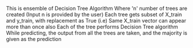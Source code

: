 This is ensemble of Decision Tree Algorithm
Where 'n' number of trees are created (Input n is provided by the user)
Each tree gets subset of X_train and y_train, with replacement as True (i.e) Same X_train vector can appear more than once also
Each of the tree performs Decision Tree algorithm
While predicting, the output from all the trees are taken, and the majority is given as the prediction